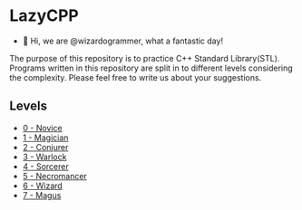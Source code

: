 # LazyCPP
- 👋 Hi, we are @wizardogrammer, what a fantastic day!

The purpose of this repository is to practice C++ Standard Library(STL). Programs written in this repository are split in to different levels considering the complexity. Please feel free to write us about your suggestions.

## Levels
- [0 - Novice](https://github.com/wizardogrammer/LazyCPP/tree/main/0_Novice_Level)
- [1 - Magician](https://github.com/wizardogrammer/LazyCPP/tree/main/1_Magician_Level)
- [2 - Conjurer](https://github.com/wizardogrammer/LazyCPP/tree/main/2_Conjurer_Level)
- [3 - Warlock](https://github.com/wizardogrammer/LazyCPP/tree/main/3_Warlock_Level)
- [4 - Sorcerer](https://github.com/wizardogrammer/LazyCPP/tree/main/4_Sorcerer_Level)
- [5 - Necromancer](https://github.com/wizardogrammer/LazyCPP/tree/main/5_Necromancer_Level)
- [6 - Wizard](https://github.com/wizardogrammer/LazyCPP/tree/main/6_Wizard_Level)
- [7 - Magus](https://github.com/wizardogrammer/LazyCPP/tree/main/7_Magus_Level)